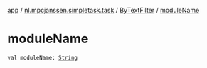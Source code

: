[app](../../index.md) / [nl.mpcjanssen.simpletask.task](../index.md) / [ByTextFilter](index.md) / [moduleName](.)

# moduleName

`val moduleName: `[`String`](https://kotlinlang.org/api/latest/jvm/stdlib/kotlin/-string/index.html)